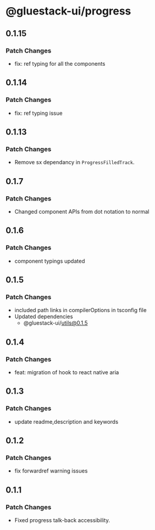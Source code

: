 # @gluestack-ui/progress

## 0.1.15

### Patch Changes

- fix: ref typing for all the components

## 0.1.14

### Patch Changes

- fix: ref typing issue

## 0.1.13

### Patch Changes

- Remove sx dependancy in `ProgressFilledTrack`.

## 0.1.7

### Patch Changes

- Changed component APIs from dot notation to normal

## 0.1.6

### Patch Changes

- component typings updated

## 0.1.5

### Patch Changes

- included path links in compilerOptions in tsconfig file
- Updated dependencies
  - @gluestack-ui/utils@0.1.5

## 0.1.4

### Patch Changes

- feat: migration of hook to react native aria

## 0.1.3

### Patch Changes

- update readme,description and keywords

## 0.1.2

### Patch Changes

- fix forwardref warning issues

## 0.1.1

### Patch Changes

- Fixed progress talk-back accessibility.
